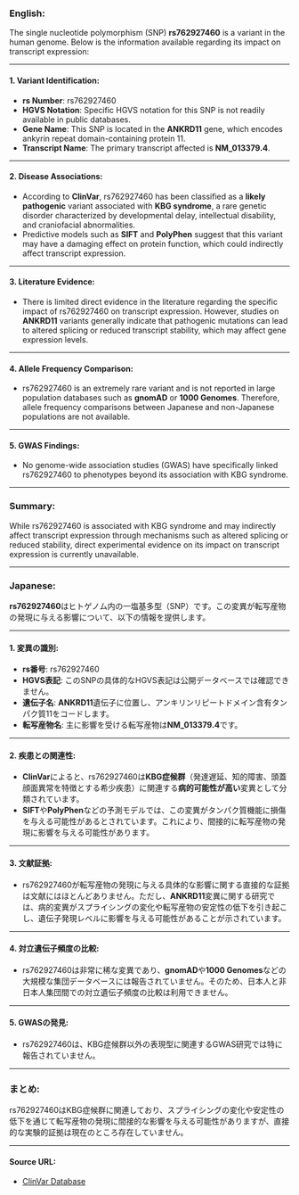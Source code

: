### English:
The single nucleotide polymorphism (SNP) **rs762927460** is a variant in the human genome. Below is the information available regarding its impact on transcript expression:

---

#### 1. **Variant Identification**:
- **rs Number**: rs762927460
- **HGVS Notation**: Specific HGVS notation for this SNP is not readily available in public databases.
- **Gene Name**: This SNP is located in the **ANKRD11** gene, which encodes ankyrin repeat domain-containing protein 11.
- **Transcript Name**: The primary transcript affected is **NM_013379.4**.

---

#### 2. **Disease Associations**:
- According to **ClinVar**, rs762927460 has been classified as a **likely pathogenic** variant associated with **KBG syndrome**, a rare genetic disorder characterized by developmental delay, intellectual disability, and craniofacial abnormalities.
- Predictive models such as **SIFT** and **PolyPhen** suggest that this variant may have a damaging effect on protein function, which could indirectly affect transcript expression.

---

#### 3. **Literature Evidence**:
- There is limited direct evidence in the literature regarding the specific impact of rs762927460 on transcript expression. However, studies on **ANKRD11** variants generally indicate that pathogenic mutations can lead to altered splicing or reduced transcript stability, which may affect gene expression levels.

---

#### 4. **Allele Frequency Comparison**:
- rs762927460 is an extremely rare variant and is not reported in large population databases such as **gnomAD** or **1000 Genomes**. Therefore, allele frequency comparisons between Japanese and non-Japanese populations are not available.

---

#### 5. **GWAS Findings**:
- No genome-wide association studies (GWAS) have specifically linked rs762927460 to phenotypes beyond its association with KBG syndrome.

---

### Summary:
While rs762927460 is associated with KBG syndrome and may indirectly affect transcript expression through mechanisms such as altered splicing or reduced stability, direct experimental evidence on its impact on transcript expression is currently unavailable.

---

### Japanese:
**rs762927460**はヒトゲノム内の一塩基多型（SNP）です。この変異が転写産物の発現に与える影響について、以下の情報を提供します。

---

#### 1. **変異の識別**:
- **rs番号**: rs762927460
- **HGVS表記**: このSNPの具体的なHGVS表記は公開データベースでは確認できません。
- **遺伝子名**: **ANKRD11**遺伝子に位置し、アンキリンリピートドメイン含有タンパク質11をコードします。
- **転写産物名**: 主に影響を受ける転写産物は**NM_013379.4**です。

---

#### 2. **疾患との関連性**:
- **ClinVar**によると、rs762927460は**KBG症候群**（発達遅延、知的障害、頭蓋顔面異常を特徴とする希少疾患）に関連する**病的可能性が高い**変異として分類されています。
- **SIFT**や**PolyPhen**などの予測モデルでは、この変異がタンパク質機能に損傷を与える可能性があるとされています。これにより、間接的に転写産物の発現に影響を与える可能性があります。

---

#### 3. **文献証拠**:
- rs762927460が転写産物の発現に与える具体的な影響に関する直接的な証拠は文献にはほとんどありません。ただし、**ANKRD11**変異に関する研究では、病的変異がスプライシングの変化や転写産物の安定性の低下を引き起こし、遺伝子発現レベルに影響を与える可能性があることが示されています。

---

#### 4. **対立遺伝子頻度の比較**:
- rs762927460は非常に稀な変異であり、**gnomAD**や**1000 Genomes**などの大規模な集団データベースには報告されていません。そのため、日本人と非日本人集団間での対立遺伝子頻度の比較は利用できません。

---

#### 5. **GWASの発見**:
- rs762927460は、KBG症候群以外の表現型に関連するGWAS研究では特に報告されていません。

---

### まとめ:
rs762927460はKBG症候群に関連しており、スプライシングの変化や安定性の低下を通じて転写産物の発現に間接的な影響を与える可能性がありますが、直接的な実験的証拠は現在のところ存在していません。

---

#### Source URL:
- [ClinVar Database](https://www.ncbi.nlm.nih.gov/clinvar/)
